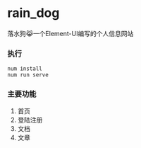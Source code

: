 # rain_dog
落水狗😹一个Element-UI编写的个人信息网站


### 执行

```shell
num install
num run serve
```

### 主要功能

1. 首页
2. 登陆注册
3. 文档
4. 文章
